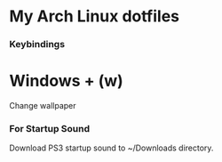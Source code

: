 # My Arch Linux dotfiles

### Keybindings

# Windows + (w)
Change wallpaper

### For Startup Sound

Download PS3 startup sound to ~/Downloads directory.
